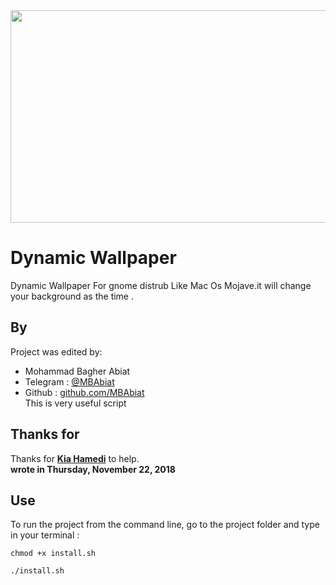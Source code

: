 
<img src="https://media.giphy.com/media/e61MLMStTLuxYzud1Q/giphy.gif" width="900" height="340" />

# Dynamic Wallpaper
Dynamic Wallpaper For gnome distrub Like Mac Os Mojave.it will change your background as the time .


## By 


Project was edited  by:
- Mohammad Bagher Abiat 
- Telegram : [@MBAbiat](https://t.me/MBAbiat)
- Github : [github.com/MBAbiat](https://github.com/MBAbiat)<br>
This is very useful script 

## Thanks for

Thanks for  [<b>Kia Hamedi</b>](https://t.me/happy722) to help.<br>
<b>wrote in Thursday,  November 22, 2018</b>

## Use

To run the project from the command line, go to the project folder and type in your terminal :
```
chmod +x install.sh

./install.sh
```

